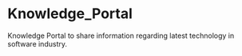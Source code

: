 # Knowledge_Portal
Knowledge Portal to share information regarding latest technology in software industry.
